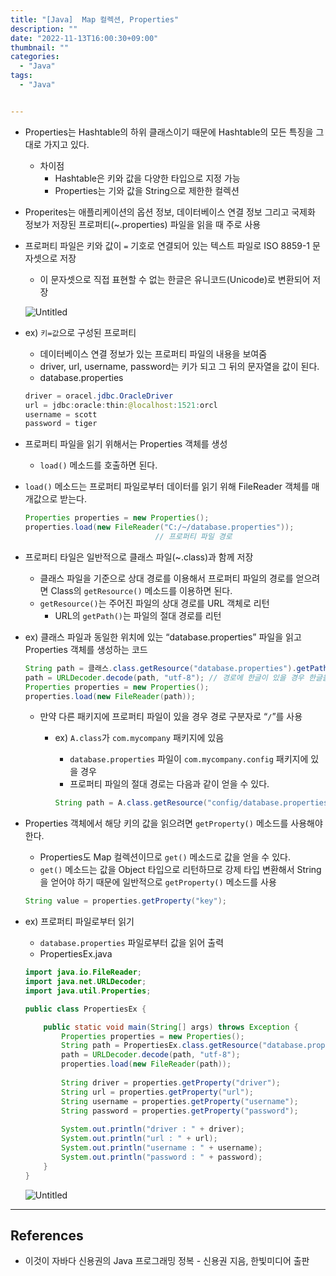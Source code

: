 ```yaml
---
title: "[Java]  Map 컬렉션, Properties"
description: ""
date: "2022-11-13T16:00:30+09:00"
thumbnail: ""
categories:
  - "Java"
tags:
  - "Java"


---
```

<!--more-->

- Properties는 Hashtable의 하위 클래스이기 때문에 Hashtable의 모든 특징을 그대로 가지고 있다.
    - 차이점
        - Hashtable은 키와 값을 다양한 타입으로 지정 가능
        - Properties는 기와 값을 String으로 제한한 컬렉션
- Properites는 애플리케이션의 옵션 정보, 데이터베이스 연결 정보 그리고 국제화 정보가 저장된 프로퍼티(~.properties) 파일을 읽을 때 주로 사용
- 프로퍼티 파일은 키와 값이 `=` 기호로 연결되어 있는 텍스트 파일로 ISO 8859-1 문자셋으로 저장
    - 이 문자셋으로 직접 표현할 수 없는 한글은 유니코드(Unicode)로 변환되어 저장
    
    ![Untitled](/images/lang_java/collectionFramework/Map_컬렉션/Properties/Untitled.png)
    
- ex) `키=값`으로 구성된 프로퍼티
    - 데이터베이스 연결 정보가 있는 프로퍼티 파일의 내용을 보여줌
    - driver, url, username, password는 키가 되고 그 뒤의 문자열을 값이 된다.
    - database.properties
    
    ```java
    driver = oracel.jdbc.OracleDriver
    url = jdbc:oracle:thin:@localhost:1521:orcl
    username = scott
    password = tiger
    ```
    
- 프로퍼티 파일을 읽기 위해서는 Properties 객체를 생성
    - `load()` 메소드를 호출하면 된다.
- `load()` 메소드는 프로퍼티 파일로부터 데이터를 읽기 위해 FileReader 객체를 매개값으로 받는다.
    
    ```java
    Properties properties = new Properties();
    properties.load(new FileReader("C:/~/database.properties"));
                                 // 프로퍼티 파일 경로 
    ```
    
- 프로퍼티 타일은 일반적으로 클래스 파일(~.class)과 함께 저장
    - 클래스 파일을 기준으로 상대 경로를 이용해서 프로퍼티 파일의 경로를 얻으려면 Class의 `getResource()` 메소드를 이용하면 된다.
    - `getResource()`는 주어진 파일의 상대 경로를 URL 객체로 리턴
        - URL의 `getPath()`는 파일의 절대 경로를 리턴
- ex) 클래스 파일과 동일한 위치에 있는 “database.properties” 파일을 읽고 Properties 객체를 생성하는 코드
    
    ```java
    String path = 클래스.class.getResource("database.properties").getPath();
    path = URLDecoder.decode(path, "utf-8"); // 경로에 한글이 있을 경우 한글을 복원
    Properties properties = new Properties();
    properties.load(new FileReader(path));
    ```
    
    - 만약 다른 패키지에 프로퍼티 파일이 있을 경우 경로 구분자로 “`/`”를 사용
        - ex) `A.class`가 `com.mycompany` 패키지에 있음
            - `database.properties` 파일이 `com.mycompany.config` 패키지에 있을 경우
            - 프로퍼티 파일의 절대 경로는 다음과 같이 얻을 수 있다.
            
            ```java
            String path = A.class.getResource("config/database.properties").getPath();
            ```
            
- Properties 객체에서 해당 키의 값을 읽으려면 `getProperty()` 메소드를 사용해야 한다.
    - Properties도 Map 컬렉션이므로 `get()` 메소드로 값을 얻을 수 있다.
    - `get()` 메소드는 값을 Object 타입으로 리턴하므로 강제 타입 변환해서 String을 얻어야 하기 때문에 일반적으로 `getProperty()` 메소드를 사용
    
    ```java
    String value = properties.getProperty("key");
    ```
    
- ex) 프로퍼티 파일로부터 읽기
    - `database.properties` 파일로부터 값을 읽어 출력
    - PropertiesEx.java
    
    ```java
    import java.io.FileReader;
    import java.net.URLDecoder;
    import java.util.Properties;
    
    public class PropertiesEx {
    
    	public static void main(String[] args) throws Exception {
    		Properties properties = new Properties();
    		String path = PropertiesEx.class.getResource("database.properties").getPath();
    		path = URLDecoder.decode(path, "utf-8");
    		properties.load(new FileReader(path));
    		
    		String driver = properties.getProperty("driver");
    		String url = properties.getProperty("url");
    		String username = properties.getProperty("username");
    		String password = properties.getProperty("password");
    		
    		System.out.println("driver : " + driver);
    		System.out.println("url : " + url);
    		System.out.println("username : " + username);
    		System.out.println("password : " + password);
    	}
    }
    ```
    
    ![Untitled](/images/lang_java/collectionFramework/Map_컬렉션/Properties/Untitled%201.png)
    

---

## References

- 이것이 자바다 신용권의 Java 프로그래밍 정복 - 신용권 지음, 한빛미디어 출판